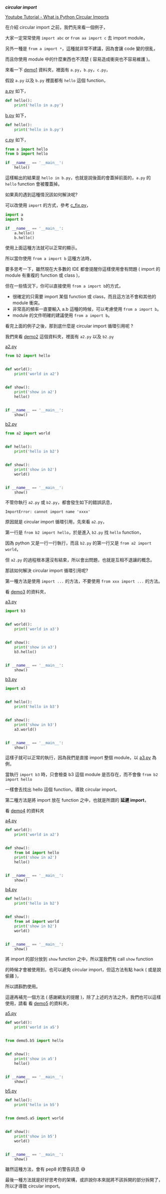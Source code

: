 ***circular import***

[Youtube Tutorial - What is Python Circular Imports](https://youtu.be/RQhN24QtDAE)

在介紹 circular import 之前，我們先來看一個例子，

大家一定常常使用 `import abc` or `from aa import c` 去 import module，

另外一種是 `from a import *`，這種就非常不建議，因為會讓 code 變的很亂，

而且你使用 module 中的什麼東西也不清楚 ( 容易造成衝突也不容易維護 )。

來看一下 [demo1](https://github.com/twtrubiks/python-notes/tree/master/python_circular_import/demo1) 資料夾，裡面有 `a.py`，`b.py`，`c.py`，

假設 `a.py` 以及 `b.py` 裡面都有 `hello` 這個 function，

[a.py](https://github.com/twtrubiks/python-notes/blob/master/python_circular_import/demo1/a.py) 如下，

```python
def hello():
    print('hello in a.py')
```

[b.py](https://github.com/twtrubiks/python-notes/blob/master/python_circular_import/demo1/b.py) 如下，

```python
def hello():
    print('hello in b.py')
```

[c.py](https://github.com/twtrubiks/python-notes/blob/master/python_circular_import/demo1/c.py) 如下，

```python
from a import hello
from b import hello

if __name__ == '__main__':
    hello()
```

這樣輸出的結果是 `hello in b.py`，也就是說後面的會蓋掉前面的，`a.py` 的 `hello` function 會被覆蓋掉。

如果真的遇到這種情況該如何解決呢?

可以改使用 `import` 的方式，參考 [c_fix.py](https://github.com/twtrubiks/python-notes/blob/master/python_circular_import/demo1/c_fix.py)，

```python
import a
import b

if __name__ == '__main__':
    a.hello()
    b.hello()
```

使用上面這種方法就可以正常的顯示。

所以當你使用 `from a import b` 這種方法時，

要多思考一下，雖然現在大多數的 IDE 都會提醒你這樣使用會有問題 ( import 的 module 有重複的 function 或 class )，

但在一些情況下，你可以直接使用 `from a import b`的方式，

* 很確定的只需要 import 某個 function 或 class，而且這方法不會和其他的 module 衝突。
* 非常高的頻率一直要輸入 a.b 這種的時候，可以考慮使用 `from a import b`。
* module 的文件明確的建議使用 `from a import b`。

看完上面的例子之後，那到底什麼是 circular import 循環引用呢 ?

我們來看 [demo2](https://github.com/twtrubiks/python-notes/tree/master/python_circular_import/demo2) 這個資料夾，裡面有 `a2.py` 以及 `b2.py`

[a2.py](https://github.com/twtrubiks/python-notes/blob/master/python_circular_import/demo2/a2.py)

```python
from b2 import hello


def world():
    print('world in a2')


def show():
    print('show in a2')
    hello()


if __name__ == '__main__':
    show()

```

[b2.py](https://github.com/twtrubiks/python-notes/blob/master/python_circular_import/demo2/b2.py)

```python
from a2 import world


def hello():
    print('hello in b2')


def show():
    print('show in b2')
    world()


if __name__ == '__main__':
    show()

```

不管你執行 `a2.py` 或 `b2.py`，都會發生如下的錯誤訊息，

```text
ImportError: cannot import name 'xxxx'
```

原因就是 circular import 循環引用，先來看 `a2.py`，

第一行是 `from b2 import hello`，於是進入 `b2.py` 找 `hello` function，

因為 python 又是一行一行執行，而且 `b2.py` 的第一行又是 `from a2 import world`，

但 `a2.py` 的過程根本還沒有結束，所以會出問題，也就是互相不退讓的概念。

那該如何解決 circular import 循環引用呢?

第一種方法是使用 `import ...` 的方法，不要使用 `from xxx import ...` 的方法。

看 [demo3](https://github.com/twtrubiks/python-notes/tree/master/python_circular_import/demo3) 的資料夾，

[a3.py](https://github.com/twtrubiks/python-notes/blob/master/python_circular_import/demo3/a3.py)

```python
import b3


def world():
    print('world in a3')


def show():
    print('show in a3')
    b3.hello()


if __name__ == '__main__':
    show()

```

[b3.py](https://github.com/twtrubiks/python-notes/blob/master/python_circular_import/demo3/b3.py)

```python
import a3


def hello():
    print('hello in b3')


def show():
    print('show in b3')
    a3.world()


if __name__ == '__main__':
    show()

```

這樣子就可以正常的執行，因為我們是直接 import 整個 module，以 [a3.py](https://github.com/twtrubiks/python-notes/blob/master/python_circular_import/demo3/a3.py) 為例，

當執行 `import b3` 時，只會檢查 b3 這個 module 是否存在，而不會像 `from b2 import hello`

一樣會去找出 hello 這個 function，導致 circular import。

第二種方法是將 import 放在 function 之中，也就是所謂的 **延遲 import**，

看 [demo4](https://github.com/twtrubiks/python-notes/tree/master/python_circular_import/demo4) 的資料夾

[a4.py](https://github.com/twtrubiks/python-notes/blob/master/python_circular_import/demo4/a4.py)

```python
def world():
    print('world in a2')


def show():
    from b4 import hello
    print('show in a2')
    hello()


if __name__ == '__main__':
    show()
```

[b4.py](https://github.com/twtrubiks/python-notes/blob/master/python_circular_import/demo4/b4.py)

```python
def hello():
    print('hello in b2')


def show():
    from a4 import world
    print('show in b2')
    world()


if __name__ == '__main__':
    show()

```

將 import 的部分放到 `show` function 之中，所以當我們有 call `show` function

的時候才會被使用到，也可以避免 circular import，但這方法有點 hack ( 或是說偷雞 )，

所以請斟酌使用。

這邊再補充一個方法 ( 感謝網友的提醒 )，除了上述的方法之外，我們也可以這樣使用，請看 看 [demo5](https://github.com/twtrubiks/python-notes/tree/master/python_circular_import/demo5) 的資料夾，

[a5.py](https://github.com/twtrubiks/python-notes/blob/master/python_circular_import/demo5/a5.py)

```python
def world():
    print('world in a5')


from demo5.b5 import hello


def show():
    print('show in a5')
    hello()


if __name__ == '__main__':
    show()
```

[b5.py](https://github.com/twtrubiks/python-notes/blob/master/python_circular_import/demo5/b5.py)

```python
def hello():
    print('hello in b5')


from demo5.a5 import world


def show():
    print('show in b5')
    world()


if __name__ == '__main__':
    show()
```

雖然這種方法，會有 pep8 的警告訊息 :sweat_smile:

最後一種方法就是好好思考你的架構，或許說你本來就將不該拆開的部分拆開了，所以才導致 circular import。
